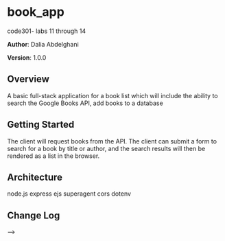 # book_app
code301-  labs 11 through 14

**Author**: Dalia Abdelghani

**Version**: 1.0.0 

## Overview
A basic full-stack application for a book list which will include the ability to search the Google Books API, add books to a database

## Getting Started
 The client will request books from the API. The client can submit a form to search for a book by title or author, and the search results will then be rendered as a list in the browser.

## Architecture
node.js
express
ejs
superagent
cors
dotenv

## Change Log
<!-- Use this area to document the iterative changes made to your application as each feature is successfully implemented. Use time stamps. Here's an examples:

01-01-2001 4:59pm - Application now has a fully-functional express server, with GET and POST routes for the book resource.

## Credits and Collaborations
<!-- Give credit (and a link) to other people or resources that helped you build this application. -->
-->
